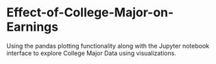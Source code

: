# Effect-of-College-Major-on-Earnings
Using the pandas plotting functionality along with the Jupyter notebook interface to explore College Major Data using visualizations.
